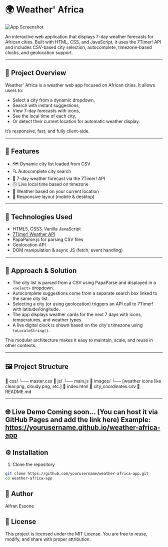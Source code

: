 # 🌍 Weather' Africa

![App Screenshot](./images/screenshot.jpg)

An interactive web application that displays 7-day weather forecasts for African cities. Built with HTML, CSS, and JavaScript, it uses the 7Timer! API and includes CSV-based city selection, autocomplete, timezone-based clocks, and geolocation support.

---

## 🔎 Project Overview

Weather' Africa is a weather web app focused on African cities. It allows users to:
- Select a city from a dynamic dropdown,
- Search with instant suggestions,
- View 7-day forecasts with icons,
- See the local time of each city,
- Or detect their current location for automatic weather display.

It’s responsive, fast, and fully client-side.

---

## 🚀 Features

- 🗺️ Dynamic city list loaded from CSV
- 🔍 Autocomplete city search
- 📆 7-day weather forecast via the 7Timer! API
- 🕒 Live local time based on timezone
- 📍 Weather based on your current location
- 📱 Responsive layout (mobile & desktop)

---

## 🧰 Technologies Used

- HTML5, CSS3, Vanilla JavaScript
- [7Timer! Weather API](http://www.7timer.info)
- PapaParse.js for parsing CSV files
- Geolocation API
- DOM manipulation & async JS (fetch, event handling)

---

## 🧠 Approach & Solution

- The city list is parsed from a CSV using PapaParse and displayed in a `<select>` dropdown.
- Autocomplete suggestions come from a separate search box linked to the same city list.
- Selecting a city (or using geolocation) triggers an API call to 7Timer! with latitude/longitude.
- The app displays weather cards for the next 7 days with icons, temperatures, and weather types.
- A live digital clock is shown based on the city's timezone using `toLocaleString()`.

This modular architecture makes it easy to maintain, scale, and reuse in other contexts.

---

## 🖼️ Project Structure

📁 css/
└── master.css
📁 js/
└── main.js
📁 images/
└── [weather icons like clear.png, cloudy.png, etc.]
📄 index.html
📄 city_coordinates.csv
📄 README.md


---


🌐 Live Demo
Coming soon…
(You can host it via GitHub Pages and add the link here)
Example: https://yourusername.github.io/weather-africa-app
---


## ⚙️ Installation

1. Clone the repository
```bash
git clone https://github.com/yourusername/weather-africa-app.git
cd weather-africa-app
```

👤 Author
---
Alfran Essone

📄 License
---
This project is licensed under the MIT License.
You are free to reuse, modify, and share with proper attribution.

